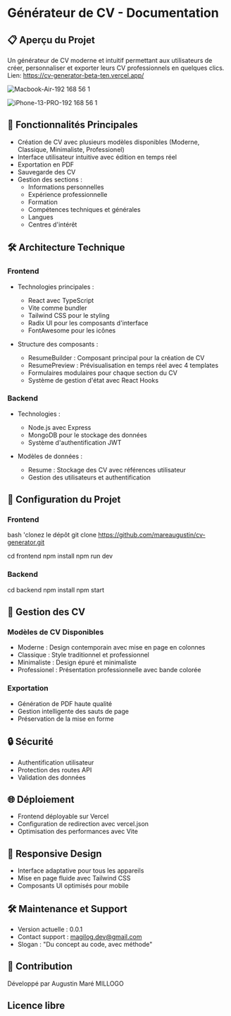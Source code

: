# Générateur de CV - Documentation

## 📋 Aperçu du Projet

Un générateur de CV moderne et intuitif permettant aux utilisateurs de créer, personnaliser et exporter leurs CV professionnels en quelques clics.
Lien: https://cv-generator-beta-ten.vercel.app/

![Macbook-Air-192 168 56 1](https://github.com/user-attachments/assets/e8e8be6e-6bd3-4378-a998-98f9a50c9c3d)

![iPhone-13-PRO-192 168 56 1](https://github.com/user-attachments/assets/8ffe4a0a-8991-4316-8cfc-0c322e189a95)


## 🚀 Fonctionnalités Principales

- Création de CV avec plusieurs modèles disponibles (Moderne, Classique, Minimaliste, Professionel)
- Interface utilisateur intuitive avec édition en temps réel
- Exportation en PDF
- Sauvegarde des CV
- Gestion des sections :
  - Informations personnelles
  - Expérience professionnelle
  - Formation
  - Compétences techniques et générales
  - Langues
  - Centres d'intérêt
 
    
## 🛠 Architecture Technique

### Frontend

- Technologies principales :
  
  - React avec TypeScript
  - Vite comme bundler
  - Tailwind CSS pour le styling
  - Radix UI pour les composants d'interface
  - FontAwesome pour les icônes
    
- Structure des composants :
  
  - ResumeBuilder : Composant principal pour la création de CV
  - ResumePreview : Prévisualisation en temps réel avec 4 templates
  - Formulaires modulaires pour chaque section du CV
  - Système de gestion d'état avec React Hooks
 
    
### Backend

- Technologies :
  
  - Node.js avec Express
  - MongoDB pour le stockage des données
  - Système d'authentification JWT
  
- Modèles de données :
  
  - Resume : Stockage des CV avec références utilisateur
  - Gestion des utilisateurs et authentification
 
    
## 🔧 Configuration du Projet

### Frontend
bash
'clonez le dépôt git clone https://github.com/mareaugustin/cv-generator.git

cd frontend
npm install
npm run dev

### Backend
cd backend
npm install
npm start


## 📝 Gestion des CV

### Modèles de CV Disponibles

- Moderne : Design contemporain avec mise en page en colonnes
- Classique : Style traditionnel et professionnel
- Minimaliste : Design épuré et minimaliste
- Professionel : Présentation professionnelle avec bande colorée
  
### Exportation

- Génération de PDF haute qualité
- Gestion intelligente des sauts de page
- Préservation de la mise en forme

  
## 🔒 Sécurité

- Authentification utilisateur
- Protection des routes API
- Validation des données

  
## 🌐 Déploiement

- Frontend déployable sur Vercel
- Configuration de redirection avec vercel.json
- Optimisation des performances avec Vite

  
## 📱 Responsive Design

- Interface adaptative pour tous les appareils
- Mise en page fluide avec Tailwind CSS
- Composants UI optimisés pour mobile

  
## 🛠 Maintenance et Support

- Version actuelle : 0.0.1
- Contact support : magilog.dev@gmail.com
- Slogan : "Du concept au code, avec méthode"

  
## 🤝 Contribution

Développé par Augustin Maré MILLOGO

## Licence libre
